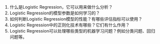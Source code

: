 1. 什么是Logistic Regression，它可以用来做什么分析？
2. Logistic Regression的模型参数是如何学习的？
3. 如何判断Logistic Regression模型的性能？有哪些评估指标可以使用？
4. Logistic Regression中的正则化技术有哪些？它们有什么作用？
5. Logistic Regression可以处理哪些类型的机器学习问题？例如分类问题、回归问题等。